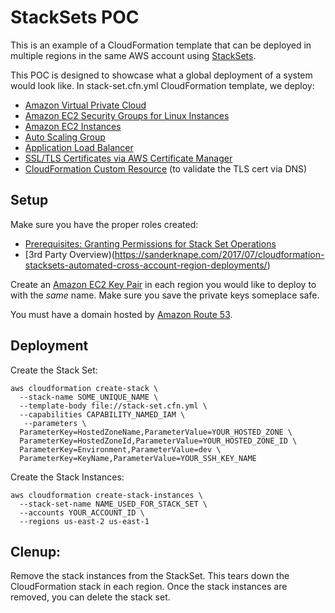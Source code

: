 
# StackSets POC

This is an example of a CloudFormation template that can be deployed in multiple regions in the same AWS account using [StackSets](https://docs.aws.amazon.com/AWSCloudFormation/latest/UserGuide/stacksets-concepts.html).

This POC is designed to showcase what a global deployment of a system would look like. In stack-set.cfn.yml CloudFormation template, we deploy:

* [Amazon Virtual Private Cloud](https://aws.amazon.com/vpc/)
* [Amazon EC2 Security Groups for Linux Instances](https://docs.aws.amazon.com/AWSEC2/latest/UserGuide/using-network-security.html)
* [Amazon EC2 Instances](https://aws.amazon.com/ec2/)
* [Auto Scaling Group](https://docs.aws.amazon.com/autoscaling/ec2/userguide/AutoScalingGroup.html)
* [Application Load Balancer](https://docs.aws.amazon.com/elasticloadbalancing/latest/application/introduction.html)
* [SSL/TLS Certificates via AWS Certificate Manager](https://aws.amazon.com/certificate-manager/)
* [CloudFormation Custom Resource](https://docs.aws.amazon.com/AWSCloudFormation/latest/UserGuide/template-custom-resources.html) (to validate the TLS cert via DNS)

## Setup

Make sure you have the proper roles created:

* [Prerequisites: Granting Permissions for Stack Set Operations](https://docs.aws.amazon.com/AWSCloudFormation/latest/UserGuide/stacksets-prereqs.html)
* [3rd Party Overview)(https://sanderknape.com/2017/07/cloudformation-stacksets-automated-cross-account-region-deployments/)

Create an [Amazon EC2 Key Pair](https://docs.aws.amazon.com/AWSEC2/latest/UserGuide/ec2-key-pairs.html) in each region you would like to deploy to with the *same* name. Make sure you save the private keys someplace safe.

You must have a domain hosted by [Amazon Route 53](https://aws.amazon.com/route53/).

## Deployment

Create the Stack Set:

```
aws cloudformation create-stack \
  --stack-name SOME_UNIQUE_NAME \
  --template-body file://stack-set.cfn.yml \
  --capabilities CAPABILITY_NAMED_IAM \
   --parameters \
  ParameterKey=HostedZoneName,ParameterValue=YOUR_HOSTED_ZONE \
  ParameterKey=HostedZoneId,ParameterValue=YOUR_HOSTED_ZONE_ID \
  ParameterKey=Environment,ParameterValue=dev \
  ParameterKey=KeyName,ParameterValue=YOUR_SSH_KEY_NAME
```

Create the Stack Instances:

```
aws cloudformation create-stack-instances \
  --stack-set-name NAME_USED_FOR_STACK_SET \
  --accounts YOUR_ACCOUNT_ID \
  --regions us-east-2 us-east-1
```

## Clenup:

Remove the stack instances from the StackSet. This tears down the CloudFormation stack in each region. Once the stack instances are removed, you can delete the stack set.



